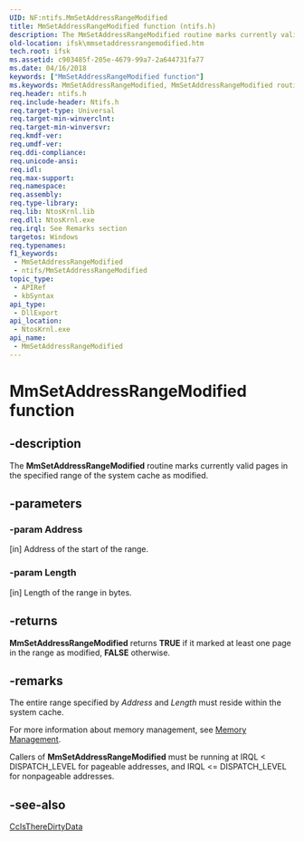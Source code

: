 ```yaml
---
UID: NF:ntifs.MmSetAddressRangeModified
title: MmSetAddressRangeModified function (ntifs.h)
description: The MmSetAddressRangeModified routine marks currently valid pages in the specified range of the system cache as modified.
old-location: ifsk\mmsetaddressrangemodified.htm
tech.root: ifsk
ms.assetid: c903485f-205e-4679-99a7-2a644731fa77
ms.date: 04/16/2018
keywords: ["MmSetAddressRangeModified function"]
ms.keywords: MmSetAddressRangeModified, MmSetAddressRangeModified routine [Installable File System Drivers], ifsk.mmsetaddressrangemodified, mmref_4d6ef497-4a72-4fed-8422-365708740cc7.xml, ntifs/MmSetAddressRangeModified
req.header: ntifs.h
req.include-header: Ntifs.h
req.target-type: Universal
req.target-min-winverclnt: 
req.target-min-winversvr: 
req.kmdf-ver: 
req.umdf-ver: 
req.ddi-compliance: 
req.unicode-ansi: 
req.idl: 
req.max-support: 
req.namespace: 
req.assembly: 
req.type-library: 
req.lib: NtosKrnl.lib
req.dll: NtosKrnl.exe
req.irql: See Remarks section
targetos: Windows
req.typenames: 
f1_keywords:
 - MmSetAddressRangeModified
 - ntifs/MmSetAddressRangeModified
topic_type:
 - APIRef
 - kbSyntax
api_type:
 - DllExport
api_location:
 - NtosKrnl.exe
api_name:
 - MmSetAddressRangeModified
---
```


# MmSetAddressRangeModified function


## -description

The <b>MmSetAddressRangeModified</b> routine marks currently valid pages in the specified range of the system cache as modified.

## -parameters

### -param Address 

[in]
Address of the start of the range.

### -param Length 

[in]
Length of the range in bytes.

## -returns

<b>MmSetAddressRangeModified</b> returns <b>TRUE</b> if it marked at least one page in the range as modified, <b>FALSE</b> otherwise.

## -remarks

The entire range specified by <i>Address</i> and <i>Length</i> must reside within the system cache.

For more information about memory management, see <a href="https://docs.microsoft.com/windows-hardware/drivers/kernel/managing-memory-for-drivers">Memory Management</a>. 

Callers of <b>MmSetAddressRangeModified</b> must be running at IRQL < DISPATCH_LEVEL for pageable addresses, and IRQL <= DISPATCH_LEVEL for nonpageable addresses.

## -see-also

<a href="https://msdn.microsoft.com/library/windows/hardware/ff539145">CcIsThereDirtyData</a>

